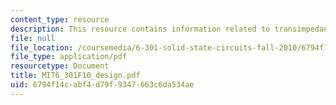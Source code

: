 ```yaml
---
content_type: resource
description: This resource contains information related to transimpedance amplifier.
file: null
file_location: /coursemedia/6-301-solid-state-circuits-fall-2010/6794f14cabf4d79f9347663c6da534ae_MIT6_301F10_design.pdf
file_type: application/pdf
resourcetype: Document
title: MIT6_301F10_design.pdf
uid: 6794f14c-abf4-d79f-9347-663c6da534ae
---
```


